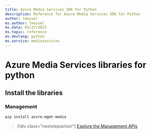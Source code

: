 ```yaml
---
title: Azure Media Services SDK for Python
description: Reference for Azure Media Services SDK for Python
author: lmazuel
ms.author: lmazuel
ms.data: 03/27/2023
ms.topic: reference
ms.devlang: python
ms.service: mediaservices
---
```

# Azure Media Services libraries for python

## Install the libraries


### Management

```bash
pip install azure-mgmt-media
```
> [!div class="nextstepaction"]
> [Explore the Management APIs](/python/api/overview/azure/mediaservices/management)